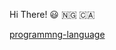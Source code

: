 Hi There! 😃 🇳🇬 🇨🇦

[programmng-language](https://github.com/user-attachments/assets/0963c5f6-e189-426b-8bb1-163f0f56fb35)



